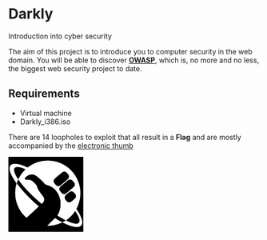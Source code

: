 # Darkly

Introduction into cyber security

The aim of this project is to introduce you to computer security in the web domain.
You will be able to discover  [**OWASP**](https://owasp.org/www-project-top-ten/), which is, no more and no less, the biggest web security project to date.

## Requirements
* Virtual machine 
* Darkly_i386.iso

There are 14 loopholes to exploit that all result in a **Flag** and are mostly accompanied by the [electronic thumb](https://hitchhikers.fandom.com/wiki/Electronic_Thumb)

<img src="https://github.com/TshireletsoMentor/Darkly/blob/main/win.png" width="150" alt="flag logo">


